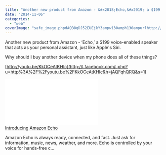 ```yaml
---
title: "Another new product from Amazon - &#x2018;Echo,&#x2019; a $199 voice-enabled speaker that acts..."
date: "2014-11-06"
categories: 
  - "web"
coverImage: "safe_image.phpdAQB8qDJ52EUEjkY3ampw130amph130ampurlhttp://i.ytimg_.com/vi/KkOCeAtKHIc/maxresdefault1.jpg"
---
```


Another new product from Amazon - ‘Echo,’ a $199 voice-enabled speaker that acts as your personal assistant, just like Apple's Siri.  
  
Why should I buy another device when my phone does all of these things?  
  
[http://youtu.be/KkOCeAtKHIc](http://l.facebook.com/l.php?u=http%3A%2F%2Fyoutu.be%2FKkOCeAtKHIc&h=jAQFqhQRQ&s=1)  
  
[![](images/safe_image.php?d=AQB8qDJ52EUEjkY3&w=130&h=130&url=http%3A%2F%2Fi.ytimg.com%2Fvi%2FKkOCeAtKHIc%2Fmaxresdefault.jpg)](http://l.facebook.com/l.php?u=http%3A%2F%2Fyoutu.be%2FKkOCeAtKHIc&h=eAQEvZZq3&s=1)  
[Introducing Amazon Echo](http://l.facebook.com/l.php?u=http%3A%2F%2Fyoutu.be%2FKkOCeAtKHIc&h=xAQF9zb9V&s=1)  
  
Amazon Echo is always ready, connected, and fast. Just ask for information, music, news, weather, and more. Echo is controlled by your voice for hands-free c...

